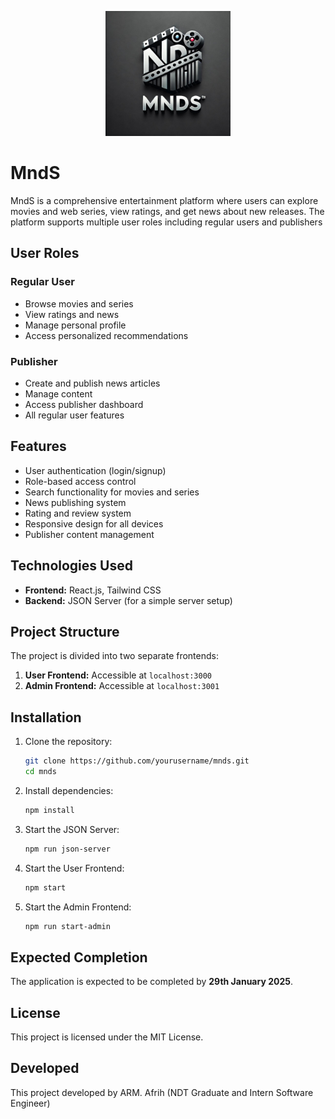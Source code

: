 <p align="center">
  <img src="./frontend/src/assets/images/logo.jpeg" alt="MndS Logo" width="200" />
</p>

# MndS

MndS is a comprehensive entertainment platform where users can explore movies and web series, view ratings, and get news about new releases. The platform supports multiple user roles including regular users and publishers

## User Roles

### Regular User

- Browse movies and series
- View ratings and news
- Manage personal profile
- Access personalized recommendations

### Publisher

- Create and publish news articles
- Manage content
- Access publisher dashboard
- All regular user features

## Features

- User authentication (login/signup)
- Role-based access control
- Search functionality for movies and series
- News publishing system
- Rating and review system
- Responsive design for all devices
- Publisher content management

## Technologies Used

- **Frontend:** React.js, Tailwind CSS
- **Backend:** JSON Server (for a simple server setup)

## Project Structure

The project is divided into two separate frontends:

1. **User Frontend:** Accessible at `localhost:3000`
2. **Admin Frontend:** Accessible at `localhost:3001`

## Installation

1. Clone the repository:

   ```sh
   git clone https://github.com/yourusername/mnds.git
   cd mnds
   ```

2. Install dependencies:

   ```sh
   npm install
   ```

3. Start the JSON Server:

   ```sh
   npm run json-server
   ```

4. Start the User Frontend:

   ```sh
   npm start
   ```

5. Start the Admin Frontend:
   ```sh
   npm run start-admin
   ```

## Expected Completion

The application is expected to be completed by **29th January 2025**.

## License

This project is licensed under the MIT License.

## Developed

This project developed by ARM. Afrih (NDT Graduate and Intern Software Engineer)
